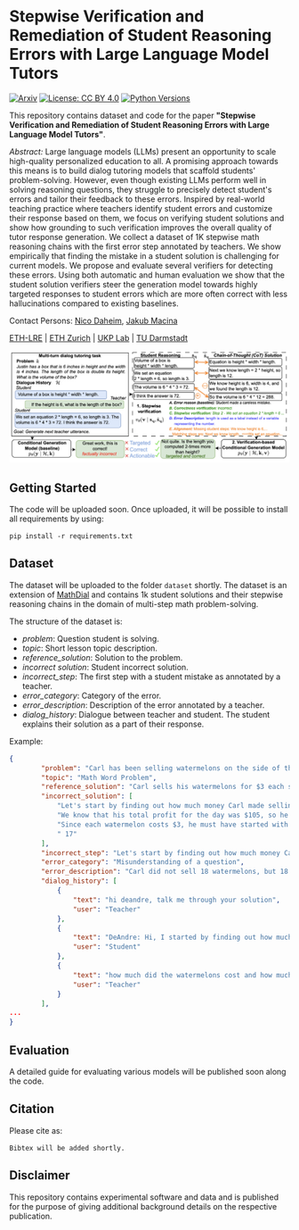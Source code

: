 # Stepwise Verification and Remediation of Student Reasoning Errors with Large Language Model Tutors
[![Arxiv](https://img.shields.io/badge/Arxiv-2407.09136-red?style=flat-square&logo=arxiv&logoColor=white)](https://arxiv.org/pdf/2407.09136)
[![License: CC BY 4.0](https://img.shields.io/badge/License-CC_BY_4.0-lightgrey.svg)](https://creativecommons.org/licenses/by/4.0/deed.en)
[![Python Versions](https://img.shields.io/badge/Python-3.10-blue.svg?style=flat&logo=python&logoColor=white)](https://www.python.org/)

This repository contains dataset and code for the paper **"Stepwise Verification and Remediation of Student Reasoning Errors with Large Language Model Tutors"**.

*Abstract:*
Large language models (LLMs) present an opportunity to scale high-quality personalized education to all. A promising approach towards this means is to build dialog tutoring models that scaffold students' problem-solving. However, even though existing LLMs perform well in solving reasoning questions, they struggle to precisely detect student's errors and tailor their feedback to these errors. Inspired by real-world teaching practice where teachers identify student errors and customize their response based on them, we focus on verifying student solutions and show how grounding to such verification improves the overall quality of tutor response generation. We collect a dataset of 1K stepwise math reasoning chains with the first error step annotated by teachers. We show empirically that finding the mistake in a student solution is challenging for current models. We propose and evaluate several verifiers for detecting these errors.
Using both automatic and human evaluation we show that the student solution verifiers steer the generation model towards highly targeted responses to student errors which are more often correct with less hallucinations compared to existing baselines.

Contact Persons: [Nico Daheim](https://ndaheim.github.io/), [Jakub Macina](https://macina.sk/)

[ETH-LRE](https://lre.inf.ethz.ch/) | [ETH Zurich](https://ethz.ch/en.html) | [UKP Lab](https://www.ukp.tu-darmstadt.de/) | [TU Darmstadt](https://www.tu-darmstadt.de/
)

![Main Figure](figure1.png)

## Getting Started

The code will be uploaded soon. Once uploaded, it will be possible to install all requirements by using: 
  ```
  pip install -r requirements.txt
  ```

## Dataset
The dataset will be uploaded to the folder `dataset` shortly. The dataset is an extension of [MathDial](https://github.com/eth-nlped/mathdial) and contains 1k student solutions and their stepwise reasoning chains in the domain of multi-step math problem-solving.

The structure of the dataset is:
- *problem*: Question student is solving.
- *topic*: Short lesson topic description.
- *reference_solution*: Solution to the problem.
- *incorrect solution*: Student incorrect solution.
- *incorrect_step*: The first step with a student mistake as annotated by a teacher.
- *error_category*: Category of the error.
- *error_description*: Description of the error annotated by a teacher. 
- *dialog_history*: Dialogue between teacher and student. The student explains their solution as a part of their response.


Example:
```json
{
        "problem": "Carl has been selling watermelons on the side of the road for $3 each. This evening he went home with $105 in profit and 18 watermelons. How many watermelons did he start out with this morning?",
        "topic": "Math Word Problem",
        "reference_solution": "Carl sells his watermelons for $3 each so today he sold $105 / $3 per watermelon = 35 watermelons.\nHe had 18 watermelons left over, so this morning he started with 18 + 35 = 53 watermelons.\n 53",
        "incorrect_solution": [
            "Let's start by finding out how much money Carl made selling the 18 watermelons. Since he sold each watermelon for $3, he made 18 x $3 = $54.",
            "We know that his total profit for the day was $105, so he must have started with $105 - $54 = $51 worth of watermelons.",
            "Since each watermelon costs $3, he must have started with 51 / $3 = 17 watermelons.",
            " 17"
        ],
        "incorrect_step": "Let's start by finding out how much money Carl made selling the 18 watermelons. Since he sold each watermelon for $3, he made 18 x $3 = $54.",
        "error_category": "Misunderstanding of a question",
        "error_description": "Carl did not sell 18 watermelons, but 18 watermelons are left unsold.",
        "dialog_history": [
            {
                "text": "hi deandre, talk me through your solution",
                "user": "Teacher"
            },
            {
                "text": "DeAndre: Hi, I started by finding out how much money Carl made selling the 18 watermelons. Since he sold each watermelon for $3, he made 18 x $3 = $54. Then I realized that his total profit for the day was $105, so he must have started with $105 - $54 = $51 worth of watermelons. Since each watermelon costs $3, I concluded that he must have started with 51 / $3 = 17 watermelons.",
                "user": "Student"
            },
            {
                "text": "how much did the watermelons cost and how much money did he come home with?",
                "user": "Teacher"
            }
        ],        
...
}
```

## Evaluation
A detailed guide for evaluating various models will be published soon along the code.

## Citation
Please cite as:
```
Bibtex will be added shortly.
```

## Disclaimer
This repository contains experimental software and data and is published for the purpose of giving additional background details on the respective publication.

